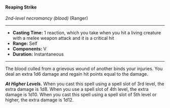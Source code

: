 #### Reaping Strike
*2nd-level necromancy* *(blood)* (Ranger)
___
- **Casting Time:** 1 reaction, which you take when you hit a living creature with a melee weapon attack and it is a critical hit
- **Range:** Self
- **Components:** V
- **Duration:** Instantaneous
---
The blood culled from a grievous wound of another binds your injuries. You deal an extra 1d6 damage and regain hit points equal to the damage.

***At Higher Levels.*** When you cast this spell using a spell slot of 3rd level, the extra damage is 1d8. When you use a spell slot of 4th level, the extra damage is 1d10. When you cast this spell using a spell slot of 5th level or higher, the extra damage is 1d12.
